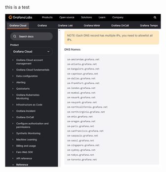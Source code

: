 this is a test

[![Grafana Cloud Synthetic Monitor Hosts](images/grafana-host-list-small.png)](images/grafana-host-list.png)